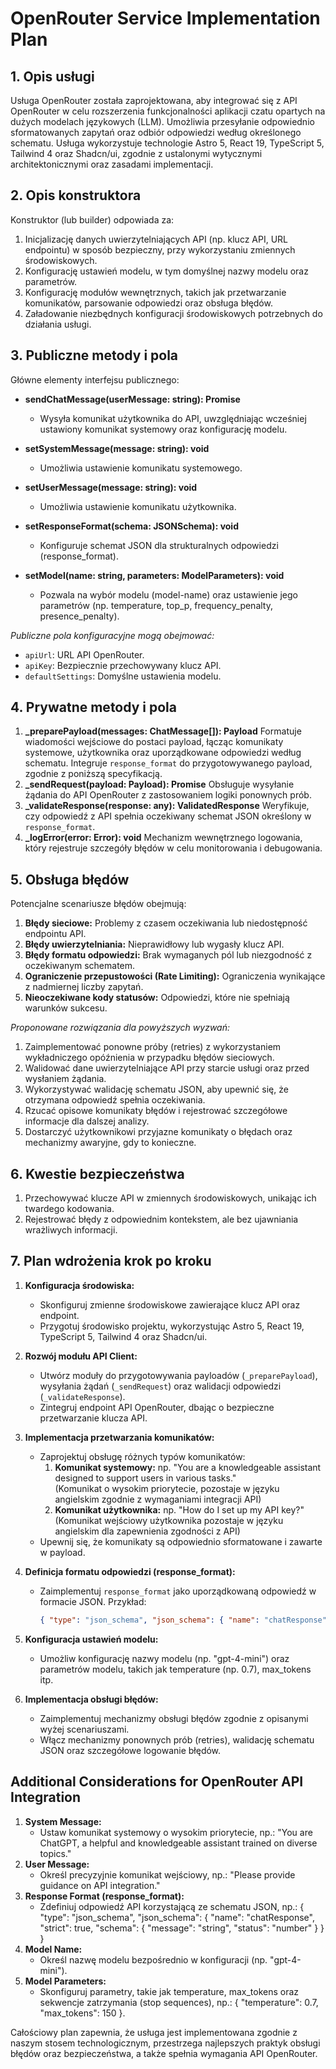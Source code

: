 # OpenRouter Service Implementation Plan

## 1. Opis usługi
Usługa OpenRouter została zaprojektowana, aby integrować się z API OpenRouter w celu rozszerzenia funkcjonalności aplikacji czatu opartych na dużych modelach językowych (LLM). Umożliwia przesyłanie odpowiednio sformatowanych zapytań oraz odbiór odpowiedzi według określonego schematu. Usługa wykorzystuje technologie Astro 5, React 19, TypeScript 5, Tailwind 4 oraz Shadcn/ui, zgodnie z ustalonymi wytycznymi architektonicznymi oraz zasadami implementacji.

## 2. Opis konstruktora
Konstruktor (lub builder) odpowiada za:
1. Inicjalizację danych uwierzytelniających API (np. klucz API, URL endpointu) w sposób bezpieczny, przy wykorzystaniu zmiennych środowiskowych.
2. Konfigurację ustawień modelu, w tym domyślnej nazwy modelu oraz parametrów.
3. Konfigurację modułów wewnętrznych, takich jak przetwarzanie komunikatów, parsowanie odpowiedzi oraz obsługa błędów.
4. Załadowanie niezbędnych konfiguracji środowiskowych potrzebnych do działania usługi.

## 3. Publiczne metody i pola

Główne elementy interfejsu publicznego:

- **sendChatMessage(userMessage: string): Promise<ResponseType>**
  - Wysyła komunikat użytkownika do API, uwzględniając wcześniej ustawiony komunikat systemowy oraz konfigurację modelu.

- **setSystemMessage(message: string): void**
  - Umożliwia ustawienie komunikatu systemowego.

- **setUserMessage(message: string): void**
  - Umożliwia ustawienie komunikatu użytkownika.

- **setResponseFormat(schema: JSONSchema): void**
  - Konfiguruje schemat JSON dla strukturalnych odpowiedzi (response_format).

- **setModel(name: string, parameters: ModelParameters): void**
  - Pozwala na wybór modelu (model-name) oraz ustawienie jego parametrów (np. temperature, top_p, frequency_penalty, presence_penalty).

_Publiczne pola konfiguracyjne mogą obejmować:_
- `apiUrl`: URL API OpenRouter.
- `apiKey`: Bezpiecznie przechowywany klucz API.
- `defaultSettings`: Domyślne ustawienia modelu.

## 4. Prywatne metody i pola
1. **_preparePayload(messages: ChatMessage[]): Payload**
   Formatuje wiadomości wejściowe do postaci payload, łącząc komunikaty systemowe, użytkownika oraz uporządkowane odpowiedzi według schematu. Integruje `response_format` do przygotowywanego payload, zgodnie z poniższą specyfikacją.
2. **_sendRequest(payload: Payload): Promise<Response>**
   Obsługuje wysyłanie żądania do API OpenRouter z zastosowaniem logiki ponownych prób.
3. **_validateResponse(response: any): ValidatedResponse**
   Weryfikuje, czy odpowiedź z API spełnia oczekiwany schemat JSON określony w `response_format`.
4. **_logError(error: Error): void**
   Mechanizm wewnętrznego logowania, który rejestruje szczegóły błędów w celu monitorowania i debugowania.

## 5. Obsługa błędów
Potencjalne scenariusze błędów obejmują:
1. **Błędy sieciowe:** Problemy z czasem oczekiwania lub niedostępność endpointu API.
2. **Błędy uwierzytelniania:** Nieprawidłowy lub wygasły klucz API.
3. **Błędy formatu odpowiedzi:** Brak wymaganych pól lub niezgodność z oczekiwanym schematem.
4. **Ograniczenie przepustowości (Rate Limiting):** Ograniczenia wynikające z nadmiernej liczby zapytań.
5. **Nieoczekiwane kody statusów:** Odpowiedzi, które nie spełniają warunków sukcesu.

_Proponowane rozwiązania dla powyższych wyzwań:_
1. Zaimplementować ponowne próby (retries) z wykorzystaniem wykładniczego opóźnienia w przypadku błędów sieciowych.
2. Walidować dane uwierzytelniające API przy starcie usługi oraz przed wysłaniem żądania.
3. Wykorzystywać walidację schematu JSON, aby upewnić się, że otrzymana odpowiedź spełnia oczekiwania.
4. Rzucać opisowe komunikaty błędów i rejestrować szczegółowe informacje dla dalszej analizy.
5. Dostarczyć użytkownikowi przyjazne komunikaty o błędach oraz mechanizmy awaryjne, gdy to konieczne.

## 6. Kwestie bezpieczeństwa
1. Przechowywać klucze API w zmiennych środowiskowych, unikając ich twardego kodowania.
2. Rejestrować błędy z odpowiednim kontekstem, ale bez ujawniania wrażliwych informacji.

## 7. Plan wdrożenia krok po kroku
1. **Konfiguracja środowiska:**
   - Skonfiguruj zmienne środowiskowe zawierające klucz API oraz endpoint.
   - Przygotuj środowisko projektu, wykorzystując Astro 5, React 19, TypeScript 5, Tailwind 4 oraz Shadcn/ui.

2. **Rozwój modułu API Client:**
   - Utwórz moduły do przygotowywania payloadów (`_preparePayload`), wysyłania żądań (`_sendRequest`) oraz walidacji odpowiedzi (`_validateResponse`).
   - Zintegruj endpoint API OpenRouter, dbając o bezpieczne przetwarzanie klucza API.

3. **Implementacja przetwarzania komunikatów:**
   - Zaprojektuj obsługę różnych typów komunikatów:
     1. **Komunikat systemowy:** np. "You are a knowledgeable assistant designed to support users in various tasks."  
        (Komunikat o wysokim priorytecie, pozostaje w języku angielskim zgodnie z wymaganiami integracji API)
     2. **Komunikat użytkownika:** np. "How do I set up my API key?"  
        (Komunikat wejściowy użytkownika pozostaje w języku angielskim dla zapewnienia zgodności z API)
   - Upewnij się, że komunikaty są odpowiednio sformatowane i zawarte w payload.

4. **Definicja formatu odpowiedzi (response_format):**
   - Zaimplementuj `response_format` jako uporządkowaną odpowiedź w formacie JSON. Przykład:
     ```json
     { "type": "json_schema", "json_schema": { "name": "chatResponse", "strict": true, "schema": { "message": "string", "status": "number" } } }
     ```

5. **Konfiguracja ustawień modelu:**
   - Umożliw konfigurację nazwy modelu (np. "gpt-4-mini") oraz parametrów modelu, takich jak temperature (np. 0.7), max_tokens itp.

6. **Implementacja obsługi błędów:**
   - Zaimplementuj mechanizmy obsługi błędów zgodnie z opisanymi wyżej scenariuszami.
   - Włącz mechanizmy ponownych prób (retries), walidację schematu JSON oraz szczegółowe logowanie błędów.

## Additional Considerations for OpenRouter API Integration
1. **System Message:**
   - Ustaw komunikat systemowy o wysokim priorytecie, np.: "You are ChatGPT, a helpful and knowledgeable assistant trained on diverse topics."
2. **User Message:**
   - Określ precyzyjnie komunikat wejściowy, np.: "Please provide guidance on API integration."
3. **Response Format (response_format):**
   - Zdefiniuj odpowiedź API korzystającą ze schematu JSON, np.:
     { "type": "json_schema", "json_schema": { "name": "chatResponse", "strict": true, "schema": { "message": "string", "status": "number" } } }
4. **Model Name:**
   - Określ nazwę modelu bezpośrednio w konfiguracji (np. "gpt-4-mini").
5. **Model Parameters:**
   - Skonfiguruj parametry, takie jak temperature, max_tokens oraz sekwencje zatrzymania (stop sequences), np.: { "temperature": 0.7, "max_tokens": 150 }.

Całościowy plan zapewnia, że usługa jest implementowana zgodnie z naszym stosem technologicznym, przestrzega najlepszych praktyk obsługi błędów oraz bezpieczeństwa, a także spełnia wymagania API OpenRouter. 